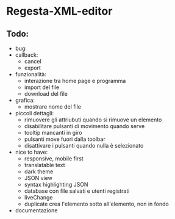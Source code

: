 # Regesta-XML-editor

## Todo:

- bug:
- callback:
  - cancel
  - export
- funzionalità:
  - interazione tra home page e programma
  - import del file
  - download del file
- grafica:
  - mostrare nome del file
- piccoli dettagli:
  - rimuovere gli attriubuti quando si rimuove un elemento
  - disabilitare pulsanti di movimento quando serve
  - tooltip mancanti in giro
  - pulsanti move fuori dalla toolbar
  - disattivare i pulsanti quando nulla è selezionato
- nice to have:
  - responsive, mobile first
  - translatable text
  - dark theme
  - JSON view
  - syntax highlighting JSON
  - database con file salvati e utenti registrati
  - liveChange
  - duplicate crea l'elemento sotto all'elemento, non in fondo
- documentazione
